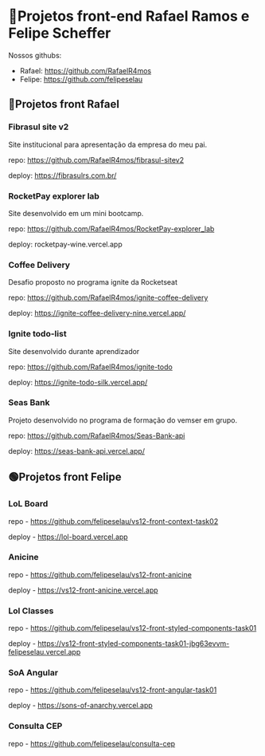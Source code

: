 # 🎨Projetos front-end Rafael Ramos e Felipe Scheffer

Nossos githubs:

- Rafael: https://github.com/RafaelR4mos
- Felipe: https://github.com/felipeselau

## 🔵Projetos front Rafael

### Fibrasul site v2

Site institucional para apresentação da empresa do meu pai.

repo: https://github.com/RafaelR4mos/fibrasul-sitev2

deploy: https://fibrasulrs.com.br/

### RocketPay explorer lab

Site desenvolvido em um mini bootcamp.

repo: https://github.com/RafaelR4mos/RocketPay-explorer_lab

deploy: rocketpay-wine.vercel.app

### Coffee Delivery

Desafio proposto no programa ignite da Rocketseat

repo: https://github.com/RafaelR4mos/ignite-coffee-delivery

deploy: https://ignite-coffee-delivery-nine.vercel.app/

### Ignite todo-list

Site desenvolvido durante aprendizador

repo: https://github.com/RafaelR4mos/ignite-todo

deploy: https://ignite-todo-silk.vercel.app/

### Seas Bank

Projeto desenvolvido no programa de formação do vemser em grupo.

repo: https://github.com/RafaelR4mos/Seas-Bank-api

deploy: https://seas-bank-api.vercel.app/

## 🟢Projetos front Felipe

### LoL Board

repo - https://github.com/felipeselau/vs12-front-context-task02

deploy - https://lol-board.vercel.app

### Anicine

repo - https://github.com/felipeselau/vs12-front-anicine

deploy - https://vs12-front-anicine.vercel.app

### Lol Classes

repo - https://github.com/felipeselau/vs12-front-styled-components-task01

deploy - https://vs12-front-styled-components-task01-jbg63evvm-felipeselau.vercel.app

### SoA Angular

repo - https://github.com/felipeselau/vs12-front-angular-task01

deploy - https://sons-of-anarchy.vercel.app

### Consulta CEP

repo - https://github.com/felipeselau/consulta-cep
